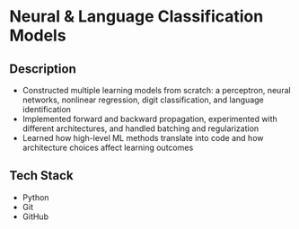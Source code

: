 # Neural & Language Classification Models

## Description
- Constructed multiple learning models from scratch: a perceptron, neural networks, nonlinear regression, digit classification, and language identification
- Implemented forward and backward propagation, experimented with different architectures, and handled batching and regularization
- Learned how high-level ML methods translate into code and how architecture choices affect learning outcomes

## Tech Stack
- Python
- Git
- GitHub

